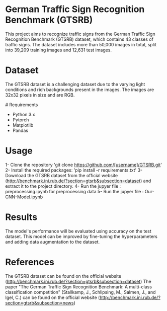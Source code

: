 # German Traffic Sign Recognition Benchmark (GTSRB)
This project aims to recognize traffic signs from the German Traffic Sign Recognition Benchmark (GTSRB) dataset, which contains 43 classes of traffic signs. The dataset includes more than 50,000 images in total, split into 39,209 training images and 12,631 test images.

# Dataset

The GTSRB dataset is a challenging dataset due to the varying light conditions and rich backgrounds present in the images. The images are 32x32 pixels in size and are RGB.

# Requirements

- Python 3.x
- Pytorch
- Matplotlib
- Pandas

# Usage

1- Clone the repository 'git clone https://github.com/[username]/GTSRB.git'
2- Install the required packages: 'pip install -r requirements.txt'
3- Download the GTSRB dataset from the official website (http://benchmark.ini.rub.de/?section=gtsrb&subsection=dataset) and extract it to the project directory.
4- Run the jupyer file : preprocessing.ipynb for preprocessing data
5- Run the jupyer file : Our-CNN-Model.ipynb

# Results
The model's performance will be evaluated using accuracy on the test dataset. This model can be improved by fine-tuning the hyperparameters and adding data augmentation to the dataset.

# References
The GTSRB dataset can be found on the official website (http://benchmark.ini.rub.de/?section=gtsrb&subsection=dataset)
The paper "The German Traffic Sign Recognition Benchmark: A multi-class classification competition" (Stallkamp, J., Schlipsing, M., Salmen, J., and Igel, C.) can be found on the official website (http://benchmark.ini.rub.de/?section=gtsrb&subsection=news)
